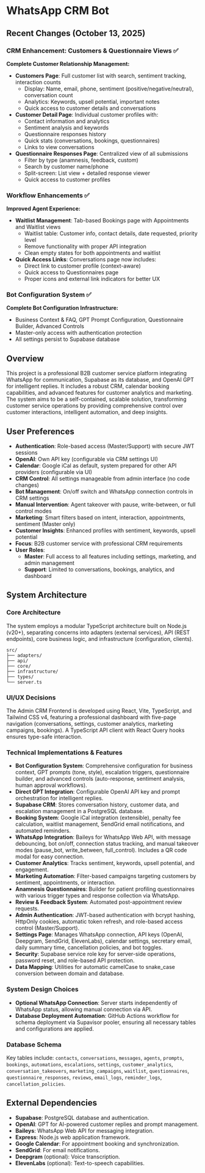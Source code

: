 # WhatsApp CRM Bot

## Recent Changes (October 13, 2025)

### CRM Enhancement: Customers & Questionnaire Views ✅
**Complete Customer Relationship Management:**
- **Customers Page**: Full customer list with search, sentiment tracking, interaction counts
  - Display: Name, email, phone, sentiment (positive/negative/neutral), conversation count
  - Analytics: Keywords, upsell potential, important notes
  - Quick access to customer details and conversations
- **Customer Detail Page**: Individual customer profiles with:
  - Contact information and analytics
  - Sentiment analysis and keywords
  - Questionnaire responses history
  - Quick stats (conversations, bookings, questionnaires)
  - Links to view conversations
- **Questionnaire Responses Page**: Centralized view of all submissions
  - Filter by type (anamnesis, feedback, custom)
  - Search by customer name/phone
  - Split-screen: List view + detailed response viewer
  - Quick access to customer profiles

### Workflow Enhancements ✅
**Improved Agent Experience:**
- **Waitlist Management**: Tab-based Bookings page with Appointments and Waitlist views
  - Waitlist table: Customer info, contact details, date requested, priority level
  - Remove functionality with proper API integration
  - Clean empty states for both appointments and waitlist
- **Quick Access Links**: Conversations page now includes:
  - Direct link to customer profile (context-aware)
  - Quick access to Questionnaires page
  - Proper icons and external link indicators for better UX

### Bot Configuration System ✅
**Complete Bot Configuration Infrastructure:**
- Business Context & FAQ, GPT Prompt Configuration, Questionnaire Builder, Advanced Controls
- Master-only access with authentication protection
- All settings persist to Supabase database

## Overview
This project is a professional B2B customer service platform integrating WhatsApp for communication, Supabase as its database, and OpenAI GPT for intelligent replies. It includes a robust CRM, calendar booking capabilities, and advanced features for customer analytics and marketing. The system aims to be a self-contained, scalable solution, transforming customer service operations by providing comprehensive control over customer interactions, intelligent automation, and deep insights.

## User Preferences
- **Authentication**: Role-based access (Master/Support) with secure JWT sessions
- **OpenAI**: Own API key (configurable via CRM settings UI)
- **Calendar**: Google iCal as default, system prepared for other API providers (configurable via UI)
- **CRM Control**: All settings manageable from admin interface (no code changes)
- **Bot Management**: On/off switch and WhatsApp connection controls in CRM settings
- **Manual Intervention**: Agent takeover with pause, write-between, or full control modes
- **Marketing**: Smart filters based on intent, interaction, appointments, sentiment (Master only)
- **Customer Insights**: Enhanced profiles with sentiment, keywords, upsell potential
- **Focus**: B2B customer service with professional CRM requirements
- **User Roles**:
  - **Master**: Full access to all features including settings, marketing, and admin management
  - **Support**: Limited to conversations, bookings, analytics, and dashboard

## System Architecture

### Core Architecture
The system employs a modular TypeScript architecture built on Node.js (v20+), separating concerns into adapters (external services), API (REST endpoints), core business logic, and infrastructure (configuration, clients).

```
src/
├── adapters/
├── api/
├── core/
├── infrastructure/
├── types/
└── server.ts
```

### UI/UX Decisions
The Admin CRM Frontend is developed using React, Vite, TypeScript, and Tailwind CSS v4, featuring a professional dashboard with five-page navigation (conversations, settings, customer analytics, marketing campaigns, bookings). A TypeScript API client with React Query hooks ensures type-safe interaction.

### Technical Implementations & Features
- **Bot Configuration System**: Comprehensive configuration for business context, GPT prompts (tone, style), escalation triggers, questionnaire builder, and advanced controls (auto-response, sentiment analysis, human approval workflows).
- **Direct GPT Integration**: Configurable OpenAI API key and prompt orchestration for intelligent replies.
- **Supabase CRM**: Stores conversation history, customer data, and escalation management in a PostgreSQL database.
- **Booking System**: Google iCal integration (extensible), penalty fee calculation, waitlist management, SendGrid email notifications, and automated reminders.
- **WhatsApp Integration**: Baileys for WhatsApp Web API, with message debouncing, bot on/off, connection status tracking, and manual takeover modes (pause_bot, write_between, full_control). Includes a QR code modal for easy connection.
- **Customer Analytics**: Tracks sentiment, keywords, upsell potential, and engagement.
- **Marketing Automation**: Filter-based campaigns targeting customers by sentiment, appointments, or interaction.
- **Anamnesis Questionnaires**: Builder for patient profiling questionnaires with various trigger types and response collection via WhatsApp.
- **Review & Feedback System**: Automated post-appointment review requests.
- **Admin Authentication**: JWT-based authentication with bcrypt hashing, HttpOnly cookies, automatic token refresh, and role-based access control (Master/Support).
- **Settings Page**: Manages WhatsApp connection, API keys (OpenAI, Deepgram, SendGrid, ElevenLabs), calendar settings, secretary email, daily summary time, cancellation policies, and bot toggles.
- **Security**: Supabase service role key for server-side operations, password reset, and role-based API protection.
- **Data Mapping**: Utilities for automatic camelCase to snake_case conversion between domain and database.

### System Design Choices
- **Optional WhatsApp Connection**: Server starts independently of WhatsApp status, allowing manual connection via API.
- **Database Deployment Automation**: GitHub Actions workflow for schema deployment via Supavisor pooler, ensuring all necessary tables and configurations are applied.

### Database Schema
Key tables include: `contacts`, `conversations`, `messages`, `agents`, `prompts`, `bookings`, `automations`, `escalations`, `settings`, `customer_analytics`, `conversation_takeovers`, `marketing_campaigns`, `waitlist`, `questionnaires`, `questionnaire_responses`, `reviews`, `email_logs`, `reminder_logs`, `cancellation_policies`.

## External Dependencies

- **Supabase**: PostgreSQL database and authentication.
- **OpenAI**: GPT for AI-powered customer replies and prompt management.
- **Baileys**: WhatsApp Web API for messaging integration.
- **Express**: Node.js web application framework.
- **Google Calendar**: For appointment booking and synchronization.
- **SendGrid**: For email notifications.
- **Deepgram** (optional): Voice transcription.
- **ElevenLabs** (optional): Text-to-speech capabilities.